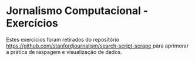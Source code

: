 # Jornalismo Computacional - Exercícios

Estes exercícios foram retirados do repositório https://github.com/stanfordjournalism/search-script-scrape para aprimorar a prática de raspagem e visualização de dados. 
